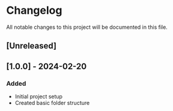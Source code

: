 # Changelog

All notable changes to this project will be documented in this file.

## [Unreleased]

## [1.0.0] - 2024-02-20

### Added
- Initial project setup
- Created basic folder structure
